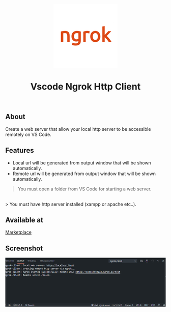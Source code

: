 <div align="center" id="top"> 
  <img src="images/logo.png"  width="200px" alt="Vscode Ngrok Http Client" />
</div>

<h1 align="center">Vscode Ngrok Http Client</h1>
<br />

## About
Create a web server that allow your local http server to be accessible remotely on VS Code.

## Features

* Local url will be generated from output window that will be shown automatically.
* Remote url will be generated from output window that will be shown automatically.
> You must open a folder from VS Code for starting a web server.
<br />
> You must have http server installed (xampp or apache etc..). 

## Available at
[Marketplace](https://marketplace.visualstudio.com/items?itemName=KaramAlhamoud.vscode-ngrok-client-http)


## Screenshot

![Preview](images/demo.png)
